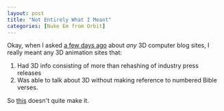 ```yaml
---
layout: post
title: "Not Entirely What I Meant"
categories: [Nuke Em from Orbit]
---
```

Okay, when I asked <a href="archives/000043.html">a few days ago</a> about <i>any</i> 3D computer blog sites, I really meant any 3D animation sites that:

<ol>
<li>Had 3D info consisting of more than rehashing of industry press releases</li>
<li>Was able to talk about 3D without making reference to numbered Bible verses.</li>
</ol>

So <a href="http://www.popedeflash.com/blog/">this</a> doesn't quite make it.

